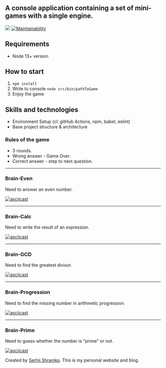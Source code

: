 ## A console application containing a set of mini-games with a single engine.
![](https://github.com/Shramkoweb/frontend-project-lvl1/workflows/Lint/badge.svg)
[![Maintainability](https://api.codeclimate.com/v1/badges/6bfe9a9986b82bffc5a1/maintainability)](https://codeclimate.com/github/Shramkoweb/frontend-project-lvl1/maintainability)

## Requirements
 - Node 13+ version 
 
## How to start
 1. `npm install`
 2. Write to console `node src/bin/pathToGame`
 3. Enjoy the game

## Skills and technologies
- Environment Setup (cl: gitHub Actions, npm, babel, eslint)
- Base project structure & architecture

### Rules of the game
- 3 rounds.
- Wrong answer - Game Over.
- Correct answer - step to next question.

---
### Brain-Even 
Need to answer an even number.

[![asciicast](https://asciinema.org/a/7IAtBF4S3AN0vvLIHgsnQDTAU.svg)](https://asciinema.org/a/7IAtBF4S3AN0vvLIHgsnQDTAU)

---
### Brain-Calc 
Need to write the result of an expression.

[![asciicast](https://asciinema.org/a/pz5FPVpqo7Ba0w64bg4Bdfbti.svg)](https://asciinema.org/a/pz5FPVpqo7Ba0w64bg4Bdfbti)

---
### Brain-GCD 
Need to find the greatest divisor.

[![asciicast](https://asciinema.org/a/OwdQEh2YC8bjtCuyHWhP7xxpd.svg)](https://asciinema.org/a/OwdQEh2YC8bjtCuyHWhP7xxpd)

---
### Brain-Progression 
Need to find the missing number in arithmetic progression.

[![asciicast](https://asciinema.org/a/imEftX83vvdmBX8GLUnIfVebQ.svg)](https://asciinema.org/a/imEftX83vvdmBX8GLUnIfVebQ)

---
### Brain-Prime 
Need to guess whether the number is "prime" or not.

[![asciicast](https://asciinema.org/a/EEl0kVC0pGgB51KLfOvROyKiw.svg)](https://asciinema.org/a/EEl0kVC0pGgB51KLfOvROyKiw)


Created by [Serhii Shramko](https://shramko.dev/). This is my personal website and blog. 
